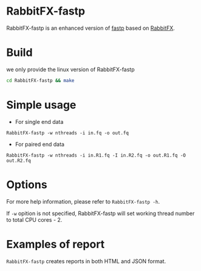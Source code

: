 
# RabbitFX-fastp
RabbitFX-fastp is an enhanced version of [fastp](https://github.com/OpenGene/fastp) based on [RabbitFX](https://github.com/RabbitBio/RabbitFX).

# Build

we only provide the linux version of RabbitFX-fastp

```bash
cd RabbitFX-fastp && make
```
# Simple usage
* For single end data 
```
RabbitFX-fastp -w nthreads -i in.fq -o out.fq
```
* For paired end data
```
RabbitFX-fastp -w nthreads -i in.R1.fq -I in.R2.fq -o out.R1.fq -O out.R2.fq
```

# Options
For more help information, please refer to `RabbitFX-fastp -h`.

If `-w` opition is not specified, RabbitFX-fastp will set working thread number to total CPU cores - 2.

# Examples of report
`RabbitFX-fastp` creates reports in both HTML and JSON format.
